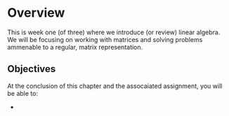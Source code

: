 # Overview
This is week one (of three) where we introduce (or review) linear algebra.  We will be focusing on working with matrices and solving problems ammenable to a regular, matrix representation.

## Objectives
At the conclusion of this chapter and the assocaiated assignment, you will be able to:

* 
